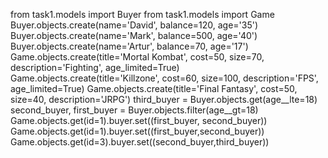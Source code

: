 from task1.models import Buyer
from task1.models import Game
Buyer.objects.create(name='David', balance=120, age='35')
Buyer.objects.create(name='Mark', balance=500, age='40')
Buyer.objects.create(name='Artur', balance=70, age='17')
Game.objects.create(title='Mortal Kombat', cost=50, size=70, description='Fighting', age_limited=True) 
Game.objects.create(title='Killzone', cost=60, size=100, description='FPS', age_limited=True) 
Game.objects.create(title='Final Fantasy', cost=50, size=40, description='JRPG') 
third_buyer = Buyer.objects.get(age__lte=18)
second_buyer, first_buyer = Buyer.objects.filter(age__gt=18)
Game.objects.get(id=1).buyer.set((first_buyer, second_buyer))
Game.objects.get(id=1).buyer.set((first_buyer,second_buyer))
Game.objects.get(id=3).buyer.set((second_buyer,third_buyer)) 
